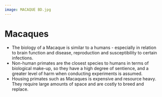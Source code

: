 ```yaml
---
image: MACAQUE BD.jpg
---
```

# Macaques

-	The biology of a Macaque is similar to a humans - especially in relation to brain function and disease, reproduction and susceptibility to certain infections.
-	Non-human primates are the closest species to humans in terms of biological make-up, so they have a high degree of sentience, and a greater level of harm when conducting experiments is assumed.
-	Housing primates such as Macaques is expensive and resource heavy. They require large amounts of space and are costly to breed and replace.
